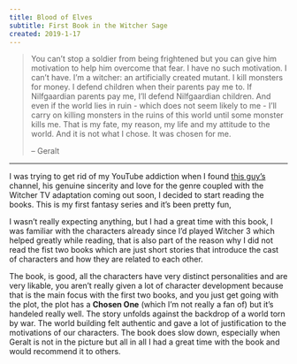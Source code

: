 ```yaml
---
title: Blood of Elves
subtitle: First Book in the Witcher Sage
created: 2019-1-17
---
```


> You can’t stop a soldier from being frightened but you can give him motivation to help him overcome that fear. I have no such motivation. I can’t have. I’m a witcher: an artificially created mutant. I kill monsters for money. I defend children when their parents pay me to. If Nilfgaardian parents pay me, I’ll defend Nilfgaardian children. And even if the world lies in ruin - which does not seem likely to me - I’ll carry on killing monsters in the ruins of this world until some monster kills me. That is my fate, my reason, my life and my attitude to the world. And it is not what I chose. It was chosen for me.
>
> – Geralt

---

I was trying to get rid of my YouTube addiction when I found [this guy’s](https://www.youtube.com/channel/UCw--xPGVVxYzRsWyV1nFqgg) channel, his genuine sincerity and love for the genre coupled with the Witcher TV adaptation coming out soon, I decided to start reading the books. This is my first fantasy series and it’s been pretty fun,

I wasn’t really expecting anything, but I had a great time with this book, I was familiar with the characters already since I’d played Witcher 3 which helped greatly while reading, that is also part of the reason why I did not read the fist two books which are just short stories that introduce the cast of characters and how they are related to each other.

The book, is good, all the characters have very distinct personalities and are very likable, you aren’t really given a lot of character development because that is the main focus with the first two books, and you just get going with the plot, the plot has a **Chosen One** (which I’m not really a fan of) but it’s handeled really well. The story unfolds against the backdrop of a world torn by war. The world building felt authentic and gave a lot of justification to the motivations of our characters. The book does slow down, especially when Geralt is not in the picture but all in all I had a great time with the book and would recommend it to others.